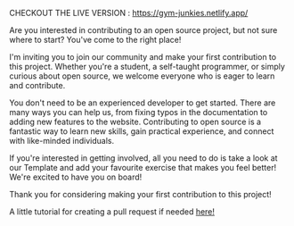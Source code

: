 CHECKOUT THE LIVE VERSION : https://gym-junkies.netlify.app/

Are you interested in contributing to an open source project, but not sure where to start? You've come to the right place!

I'm inviting you to join our community and make your first contribution to this project. Whether you're a student, a self-taught programmer, or simply curious about open source, we welcome everyone who is eager to learn and contribute.

You don't need to be an experienced developer to get started. There are many ways you can help us, from fixing typos in the documentation to adding new features to the website. Contributing to open source is a fantastic way to learn new skills, gain practical experience, and connect with like-minded individuals.

If you're interested in getting involved, all you need to do is take a look at our Template and add your favourite exercise that makes you feel better! We're excited to have you on board!

Thank you for considering making your first contribution to this project!

A little tutorial for creating a pull request if needed <a href="https://docs.github.com/en/pull-requests/collaborating-with-pull-requests/proposing-changes-to-your-work-with-pull-requests/creating-a-pull-request" target="_blank"> here! </a>
